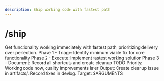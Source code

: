 ```yaml
---
description: Ship working code with fastest path
---
```


# /ship

<instructions>
Get functionality working immediately with fastest path, prioritizing delivery over perfection.
</instructions>

<approach>
Phase 1 - Triage: Identify minimum viable fix for core functionality
Phase 2 - Execute: Implement fastest working solution
Phase 3 - Document: Record all shortcuts and create cleanup TODO
Priority: Working code now, quality improvements later
Output: Create cleanup issue in artifacts/. Record fixes in devlog.
</approach>

<context>
Target: $ARGUMENTS
</context>